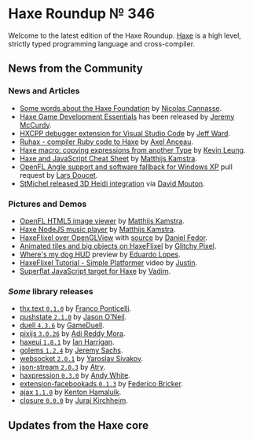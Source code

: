 [_template]: ../templates/roundup.html
[date]: / "2015-11-30 13:14:00"
[modified]: / "2015-11-30 13:14:00"
[published]: / "2015-11-30 13:14:00"
[“”]: a ""
# Haxe Roundup № 346

Welcome to the latest edition of the Haxe Roundup. [Haxe](http://haxe.org/?utm_source=haxe.io "Haxe.org")
is a high level, strictly typed programming language and cross-compiler.
	
## News from the Community

### News and Articles

- [Some words about the Haxe Foundation][l1] by [Nicolas Cannasse][tw1].
- [Haxe Game Development Essentials][l4] has been released by [Jeremy McCurdy][tw4].
- [HXCPP debugger extension for Visual Studio Code][l7] by [Jeff Ward][tw7].
- [Ruhax - compiler Ruby code to Haxe][l8] by [Axel Anceau][tw8].
- [Haxe macro: copying expressions from another Type][l2] by [Kevin Leung][tw2].
- [Haxe and JavaScript Cheat Sheet][l3] by [Matthijs Kamstra][tw3].
- [OpenFL Angle support and software fallback for Windows XP][l5] pull request by [Lars Doucet][tw5].
- [StMichel released 3D Heidi integration][l6] via [David Mouton][tw6].

### Pictures and Demos

- [OpenFL HTML5 image viewer][l9] by [Matthijs Kamstra][tw3].
- [Haxe NodeJS music player][l10] by [Matthijs Kamstra][tw3].
- [HaxeFlixel over OpenGLView][l11] with [source][l12] by [Daniel Fedor][tw9].
- [Animated tiles and big objects on HaxeFlixel][l13] by [Glitchy Pixel][tw10].
- [Where's my dog HUD][l14] preview by [Eduardo Lopes][tw11].
- [HaxeFlixel Tutorial - Simple Platformer][l15] video by [Justin][tw12].
- [Superflat JavaScript target for Haxe][l16] by [Vadim][tw13].

### _Some_ library releases

- [thx.text `0.1.0`][l17] by [Franco Ponticelli][tw14].
- [pushstate `2.1.0`][l18] by [Jason O'Neil][tw15].
- [duell `4.3.6`][l19] by [GameDuell][tw16].
- [pixijs `3.0.26`][l20] by [Adi Reddy Mora][tw17].
- [haxeui `1.8.1`][l21] by [Ian Harrigan][tw18].
- [golems `1.2.4`][l22] by [Jeremy Sachs][tw19].
- [websocket `2.0.1`][l23] by [Yaroslav Sivakov][tw20].
- [json-stream `2.0.3`][l24] by [Atry][gh1].
- [haxpression `0.3.0`][l25] by [Andy White][gh2].
- [extension-facebookads `0.1.3`][l26] by [Federico Bricker][tw21].
- [ajax `1.1.0`][l27] by [Kenton Hamaluik][gh3].
- [closure `0.0.0`][l28] by [Juraj Kirchheim][tw22].

## Updates from the Haxe core

[gh3]: https://github.com/FuzzyWuzzie "@FuzzyWuzzie"
[gh2]: https://github.com/andywhite37 "@andywhite37"
[gh1]: https://github.com/Atry "@Atry"

[tw22]: https://twitter.com/back2dos "@back2dos"
[tw21]: https://twitter.com/fbricker "@fbricker"
[tw20]: https://twitter.com/yar3333_ru "@yar3333_ru"
[tw19]: https://twitter.com/rezmason "@rezmason"
[tw18]: https://twitter.com/IanHarrigan1982 "@IanHarrigan1982"
[tw17]: https://twitter.com/adireddy "@adireddy"
[tw16]: https://twitter.com/GameDuell "@GameDuell"
[tw15]: https://twitter.com/jasonaoneil "@jasonaoneil"
[tw14]: https://twitter.com/fponticelli "@fponticelli"
[tw13]: https://twitter.com/YellowAfterlife "@YellowAfterlife"
[tw12]: https://twitter.com/JuiceBoos "@JuiceBoos"
[tw11]: https://twitter.com/EdoardoLopes "@EdoardoLopes"
[tw10]: https://twitter.com/glitchypixel "@glitchypixel"
[tw9]: https://twitter.com/dcfedor "@dcfedor"
[tw8]: https://twitter.com/PeekMo "@PeekMo"
[tw7]: https://twitter.com/Jeff__Ward "@Jeff__Ward"
[tw6]: https://twitter.com/damoebius "@damoebius"
[tw5]: https://twitter.com/larsiusprime "@larsiusprime"
[tw4]: https://twitter.com/JeremyMcCurdy "@JeremyMcCurdy"
[tw3]: https://twitter.com/MatthijsKamstra "@MatthijsKamstra"
[tw2]: https://twitter.com/kevinresol "@kevinresol"
[tw1]: https://twitter.com/ncannasse "@ncannasse"

[l28]: http://lib.haxe.org/p/closure/ "closure on HaxeLib"
[l27]: http://lib.haxe.org/p/Ajax "Ajax on HaxeLib"
[l26]: http://lib.haxe.org/p/extension-facebookads "extension-facebookads on HaxeLib"
[l25]: http://lib.haxe.org/p/haxpression "haxpression on HaxeLib"
[l24]: http://lib.haxe.org/p/json-stream "json-stream on HaxeLib"
[l23]: http://lib.haxe.org/p/websocket "websocket on HaxeLib"
[l22]: http://lib.haxe.org/p/golems "golems on HaxeLib"
[l21]: http://lib.haxe.org/p/haxeui "haxeui on HaxeLib"
[l20]: http://lib.haxe.org/p/pixijs "pixijs on HaxeLib"
[l19]: http://lib.haxe.org/p/duell "duell on HaxeLib"
[l18]: http://lib.haxe.org/p/pushstate "pushstate on HaxeLib"
[l17]: http://lib.haxe.org/p/thx.text "thx.text on HaxeLib"
[l16]: https://twitter.com/YellowAfterlife/status/670772357867413505 "Superflat JavaScript target for Haxe"
[l15]: https://twitter.com/JuiceBoos/status/671042792404164609 "HaxeFlixel Tutorial - Simple Platformer"
[l14]: https://twitter.com/EdoardoLopes/status/670677365887008769 "Where's my dog HUD"
[l13]: https://twitter.com/glitchypixel/status/670717139171549188 "Animated tiles and big objects on HaxeFlixel"
[l12]: https://github.com/dcfedor/HaxeFlixelOverGL "HaxeFlixelOverGL on GitHub"
[l11]: https://twitter.com/dcfedor/status/669654167573561344 "HaxeFlixel over OpenGLView"
[l10]: https://twitter.com/MatthijsKamstra/status/670560462568820737 "Haxe NodeJS Music Player"
[l9]: https://twitter.com/MatthijsKamstra/status/669443661994852352 "OpenFL HTML5 image viewer"
[l8]: https://github.com/Peekmo/ruhax "Ruhax on GitHub"
[l7]: https://twitter.com/Jeff__Ward/status/669406020712734720 "Haxe HXCPP debugger for visual Studio Code"
[l6]: http://www.atelierstmichel.fr/les-biscuits/2865-coffret-galettes-personnalise-2990001004504.html "StMichel Heidi integration"
[l5]: https://github.com/openfl/lime/pull/641 "OpenFL Angle support and software fallback for Windows XP on GitHub"
[l4]: https://twitter.com/JeremyMcCurdy/status/670215177955057664 "Haxe Game Development Essentials has been released"
[l3]: https://matthijskamstra.github.io/haxejs/haxejs/cheatsheet.html "Haxe and JavaScript Cheat Sheet"
[l2]: http://www.kevinresol.com/2015-11-26/haxe-macro-copying-expressions-from-another-type/ "Haxe macro: copying expressions from another Type"
[l1]: https://medium.com/@ncannasse/some-words-about-haxe-foundation-e97a4e9d7e41#.pufkv91j7 "Some words about the Haxe Foundation"